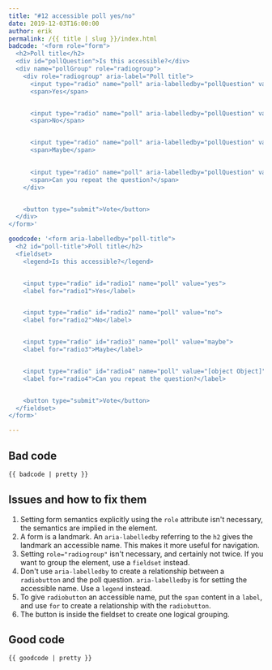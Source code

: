 ```yaml
---
title: "#12 accessible poll yes/no"
date: 2019-12-03T16:00:00
author: erik
permalink: /{{ title | slug }}/index.html
badcode: '<form role="form">
  <h2>Poll title</h2>
  <div id="pollQuestion">Is this accessible?</div>
  <div name="pollGroup" role="radiogroup">
    <div role="radiogroup" aria-label="Poll title">
      <input type="radio" name="poll" aria-labelledby="pollQuestion" value="[object Object]">
      <span>Yes</span>     


      <input type="radio" name="poll" aria-labelledby="pollQuestion" value="[object Object]">
      <span>No</span>   


      <input type="radio" name="poll" aria-labelledby="pollQuestion" value="[object Object]">
      <span>Maybe</span>
      

      <input type="radio" name="poll" aria-labelledby="pollQuestion" value="[object Object]">
      <span>Can you repeat the question?</span>      
    </div>


    <button type="submit">Vote</button>
  </div>
</form>'

goodcode: '<form aria-labelledby="poll-title">
  <h2 id="poll-title">Poll title</h2>
  <fieldset>
    <legend>Is this accessible?</legend>


    <input type="radio" id="radio1" name="poll" value="yes">
    <label for="radio1">Yes</label>


    <input type="radio" id="radio2" name="poll" value="no">
    <label for="radio2">No</label>


    <input type="radio" id="radio3" name="poll" value="maybe">
    <label for="radio3">Maybe</label>


    <input type="radio" id="radio4" name="poll" value="[object Object]">
    <label for="radio4">Can you repeat the question?</label>  


    <button type="submit">Vote</button>
  </fieldset>
</form>'

---
```


<div class="section bad">

## Bad code

```html
{{ badcode | pretty }}
```
</div>

<div class="section">

## Issues and how to fix them

1. Setting form semantics explicitly using the `role` attribute isn't necessary, the semantics are implied in the element.
1. A form is a landmark. An `aria-labelledby` referring to the `h2` gives the landmark an accessible name. This makes it more useful for navigation.
1. Setting `role="radiogroup"` isn't necessary, and certainly not twice. If you want to group the element, use a `fieldset` instead.
1. Don't use `aria-labelledby` to create a relationship between a `radiobutton` and the poll question. `aria-labelledby` is for setting the accessible name. Use a `legend` instead.
1. To give `radiobutton` an accessible name, put the `span` content in a `label`, and use `for` to create a relationship with the `radiobutton`.
1. The button is inside the fieldset to create one logical grouping.

</div>

<div class="section">

## Good code

```html
{{ goodcode | pretty }}
```
</div>


